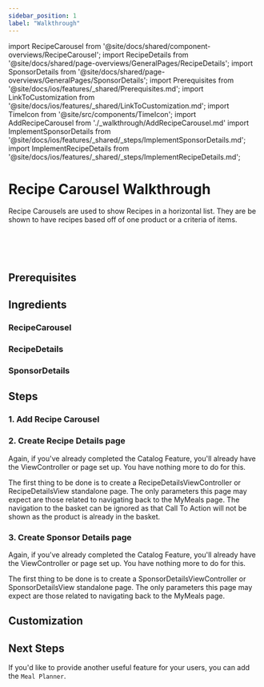 ```yaml
---
sidebar_position: 1
label: "Walkthrough"
---
```


import RecipeCarousel from '@site/docs/shared/component-overviews/RecipeCarousel';
import RecipeDetails from '@site/docs/shared/page-overviews/GeneralPages/RecipeDetails';
import SponsorDetails from '@site/docs/shared/page-overviews/GeneralPages/SponsorDetails';
import Prerequisites from '@site/docs/ios/features/_shared/Prerequisites.md';
import LinkToCustomization from '@site/docs/ios/features/_shared/LinkToCustomization.md';
import TimeIcon from '@site/src/components/TimeIcon';
import AddRecipeCarousel from './_walkthrough/AddRecipeCarousel.md'
import ImplementSponsorDetails from '@site/docs/ios/features/_shared/_steps/ImplementSponsorDetails.md';
import ImplementRecipeDetails from '@site/docs/ios/features/_shared/_steps/ImplementRecipeDetails.md';

# Recipe Carousel Walkthrough

Recipe Carousels are used to show Recipes in a horizontal list.
They are be shown to have recipes based off of one product or a criteria of items.

<TimeIcon titleText="Time to read:" timeText="5 minutes" /><br />
<TimeIcon titleText="Time for base implementation:" timeText="1 hour" /><br />
<TimeIcon titleText="Time for full customization:" timeText="2 hours" /><br />

## Prerequisites
<Prerequisites />

## Ingredients

### RecipeCarousel
<RecipeCarousel platform="ios"/>

### RecipeDetails
<RecipeDetails platform="ios"/>

### SponsorDetails
<SponsorDetails platform="ios"/>

## Steps

### 1. Add Recipe Carousel
<AddRecipeCarousel />

### 2. Create Recipe Details page
Again, if you've already completed the Catalog Feature, you'll already have the ViewController or page set up.
You have nothing more to do for this.

The first thing to be done is to create a RecipeDetailsViewController or RecipeDetailsView standalone page.
The only parameters this page may expect are those related to navigating back to the MyMeals page.
The navigation to the basket can be ignored as that Call To Action will not be shown as the product is already in the basket.
<ImplementRecipeDetails />

### 3. Create Sponsor Details page
Again, if you've already completed the Catalog Feature, you'll already have the ViewController or page set up.
You have nothing more to do for this.

The first thing to be done is to create a SponsorDetailsViewController or SponsorDetailsView standalone page.
The only parameters this page may expect are those related to navigating back to the MyMeals page.
<ImplementSponsorDetails />

## Customization
<LinkToCustomization />

## Next Steps
If you'd like to provide another useful feature for your users, you can add the `Meal Planner`.
